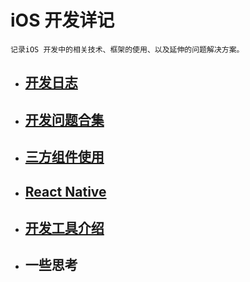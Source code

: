 # iOS 开发详记

`记录iOS 开发中的相关技术、框架的使用、以及延伸的问题解决方案。`

* ## [开发日志](开发日志.md)
* ## [开发问题合集](开发问题合集.md)
* ## [三方组件使用](三方组件使用.md)
* ## [React Native](react-native.md)
* ## [开发工具介绍](开发工具介绍.md)
* ## 一些思考



